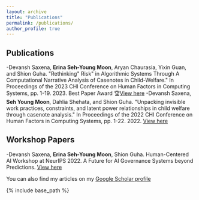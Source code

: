 ```yaml
---
layout: archive
title: "Publications"
permalink: /publications/
author_profile: true
---
```


## Publications

-Devansh Saxena, **Erina Seh-Young Moon**, Aryan Chaurasia, Yixin Guan, and Shion Guha. "Rethinking" Risk" in Algorithmic Systems Through A Computational Narrative Analysis of Casenotes in Child-Welfare." In Proceedings of the 2023 CHI Conference on Human Factors in Computing Systems, pp. 1-19. 2023. Best Paper Award 🏆[View here](https://erinamoon.github.io/files/rethinkingrisk.pdf)
-Devansh Saxena, **Seh Young Moon**, Dahlia Shehata, and Shion Guha. "Unpacking invisible work practices, constraints, and latent power relationships in child welfare through casenote analysis." In Proceedings of the 2022 CHI Conference on Human Factors in Computing Systems, pp. 1-22. 2022. [View here](https://erinamoon.github.io/files/unpacking.pdf)


## Workshop Papers

-Devansh Saxena, **Erina Seh-Young Moon**, Shion Guha. Human-Centered AI Workshop at NeurIPS 2022. A Future for AI Governance Systems beyond Predictions. [View here](https://erinamoon.github.io/files/Future_for_AIGovernance.pdf)




You can also find my articles on my [Google Scholar profile](https://scholar.google.com/citations?user=TXXTPIkAAAAJ&hl=en) 

{% include base_path %}
